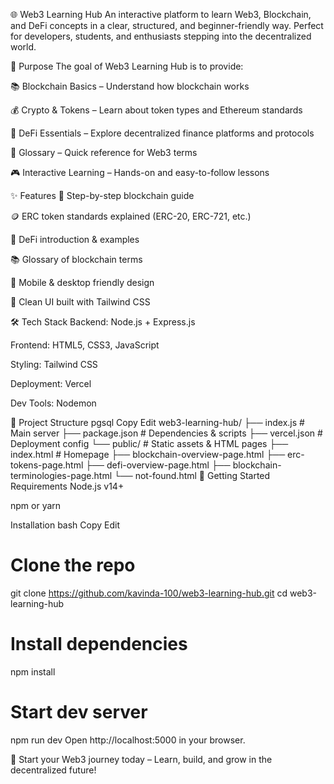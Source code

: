 🌐 Web3 Learning Hub
An interactive platform to learn Web3, Blockchain, and DeFi concepts in a clear, structured, and beginner-friendly way. Perfect for developers, students, and enthusiasts stepping into the decentralized world.

🎯 Purpose
The goal of Web3 Learning Hub is to provide:

📚 Blockchain Basics – Understand how blockchain works

💰 Crypto & Tokens – Learn about token types and Ethereum standards

🏦 DeFi Essentials – Explore decentralized finance platforms and protocols

📖 Glossary – Quick reference for Web3 terms

🎮 Interactive Learning – Hands-on and easy-to-follow lessons

✨ Features
📖 Step-by-step blockchain guide

🪙 ERC token standards explained (ERC-20, ERC-721, etc.)

🏦 DeFi introduction & examples

📚 Glossary of blockchain terms

📱 Mobile & desktop friendly design

🎨 Clean UI built with Tailwind CSS

🛠️ Tech Stack
Backend: Node.js + Express.js

Frontend: HTML5, CSS3, JavaScript

Styling: Tailwind CSS

Deployment: Vercel

Dev Tools: Nodemon

📂 Project Structure
pgsql
Copy
Edit
web3-learning-hub/
├── index.js               # Main server
├── package.json           # Dependencies & scripts
├── vercel.json            # Deployment config
└── public/                # Static assets & HTML pages
    ├── index.html         # Homepage
    ├── blockchain-overview-page.html
    ├── erc-tokens-page.html
    ├── defi-overview-page.html
    ├── blockchain-terminologies-page.html
    └── not-found.html
🚀 Getting Started
Requirements
Node.js v14+

npm or yarn

Installation
bash
Copy
Edit
# Clone the repo
git clone https://github.com/kavinda-100/web3-learning-hub.git
cd web3-learning-hub

# Install dependencies
npm install

# Start dev server
npm run dev
Open http://localhost:5000 in your browser.


🚀 Start your Web3 journey today – Learn, build, and grow in the decentralized future!

